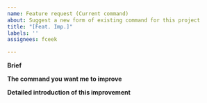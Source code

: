 ```yaml
---
name: Feature request (Current command)
about: Suggest a new form of existing command for this project
title: "[Feat. Imp.]"
labels: ''
assignees: fceek

---
```


**Brief**


**The command you want me to improve**

**Detailed introduction of this improvement**
